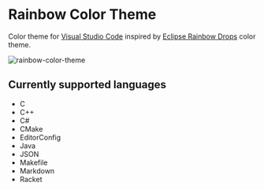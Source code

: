 # Rainbow Color Theme

Color theme for [Visual Studio Code](https://github.com/microsoft/vscode) inspired by [Eclipse Rainbow Drops](https://github.com/guari/eclipse-ui-theme/blob/master/com.github.eclipseuitheme.themes.plugin/bin/color-scheme/RainbowDrops.xml) color theme.

![rainbow-color-theme](https://raw.githubusercontent.com/pitcer/rainbow-color-theme/master/rainbow-color-theme.png)

## Currently supported languages

* C
* C++
* C#
* CMake
* EditorConfig
* Java
* JSON
* Makefile
* Markdown
* Racket
